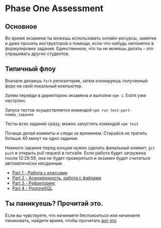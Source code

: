 # Phase One Assessment

## Основное

Во время экзамена ты можешь использовать онлайн-ресурсы, заметки и даже просить
инструкторов о помощи, если что-нибудь непонятно в формулировке задания.
Единственное, что ты не можешь делать - это спрашивать других студентов.

## Типичный флоу

Вначале делаешь `fork` репозитория, затем клонируешь полученный форк на свой локальный компьютер.

Затем перейди в директорию экзамена и выполни `npm i`. Eslint уже настроен.

Запуск тестов осуществляется командой `npm run test-part-номер_задания`

Тесты всех заданий сразу, можно запустить командой `npm test`

Почаще делай коммиты и следи за временем. Старайся не тратить больше 40 минут на одно задание.

Немного заранее перед концом нужно сделать финальный коммит, `git push` и открыть pull request в гитхабе. Если работа будет загружена после 12:29:59, она не будет проверяться и экзамен будет считаться автоматически несданным.

- [Part 1 - Работа с классами](part-1/)
- [Part 2 - Асинхронность, работа с файлами](part-2/)
- [Part 3 - Рефакторинг](part-3/)
- [Part 4 - PostgreSQL](part-4/)

## Ты паникуешь? Прочитай это.

Если вы чувствуете, что начинаете беспокоиться или начинаете паниковать,
найдите время, чтобы прочитать [вот это](panic.md)
